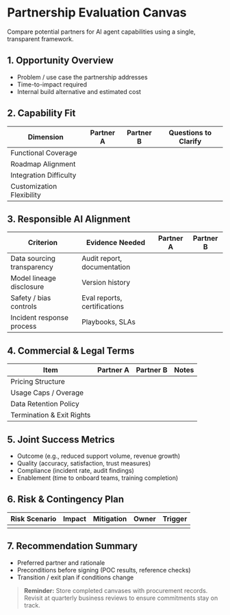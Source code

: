 # Partnership Evaluation Canvas

Compare potential partners for AI agent capabilities using a single, transparent framework.

## 1. Opportunity Overview

- Problem / use case the partnership addresses
- Time-to-impact required
- Internal build alternative and estimated cost

## 2. Capability Fit

| Dimension | Partner A | Partner B | Questions to Clarify |
| --------- | --------- | --------- | -------------------- |
| Functional Coverage | | | |
| Roadmap Alignment | | | |
| Integration Difficulty | | | |
| Customization Flexibility | | | |

## 3. Responsible AI Alignment

| Criterion | Evidence Needed | Partner A | Partner B |
| --------- | --------------- | --------- | --------- |
| Data sourcing transparency | Audit report, documentation | | |
| Model lineage disclosure | Version history | | |
| Safety / bias controls | Eval reports, certifications | | |
| Incident response process | Playbooks, SLAs | | |

## 4. Commercial & Legal Terms

| Item | Partner A | Partner B | Notes |
| ---- | --------- | --------- | ----- |
| Pricing Structure | | | |
| Usage Caps / Overage | | | |
| Data Retention Policy | | | |
| Termination & Exit Rights | | | |

## 5. Joint Success Metrics

- Outcome (e.g., reduced support volume, revenue growth)
- Quality (accuracy, satisfaction, trust measures)
- Compliance (incident rate, audit findings)
- Enablement (time to onboard teams, training completion)

## 6. Risk & Contingency Plan

| Risk Scenario | Impact | Mitigation | Owner | Trigger |
| ------------- | ------ | ---------- | ----- | ------- |
| | | | | |

## 7. Recommendation Summary

- Preferred partner and rationale
- Preconditions before signing (POC results, reference checks)
- Transition / exit plan if conditions change

> **Reminder:** Store completed canvases with procurement records. Revisit at quarterly business reviews to ensure commitments stay on track.
